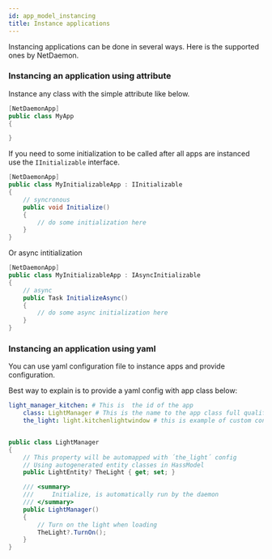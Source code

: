 ```yaml
---
id: app_model_instancing
title: Instance applications
---
```

Instancing applications can be done in several ways. Here is the supported ones by NetDaemon.

### Instancing an application using attribute
Instance any class with the simple attribute like below.
```csharp
[NetDaemonApp]
public class MyApp
{

}
```
If you need to some initialization to be called after all apps are instanced use the `IInitializable` interface.

```csharp
[NetDaemonApp]
public class MyInitializableApp : IInitializable
{
    // syncronous 
    public void Initialize()
    {
        // do some initialization here
    }
}
```
Or async intitialization

```csharp
[NetDaemonApp]
public class MyInitializableApp : IAsyncInitializable
{
    // async 
    public Task InitializeAsync()
    {
        // do some async initialization here
    }
}
```

### Instancing an application using yaml
You can use yaml configuration file to instance apps and provide configuration.

Best way to explain is to provide a yaml config with app class below:

```yaml
light_manager_kitchen: # This is  the id of the app
    class: LightManager # This is the name to the app class full qualified name
    the_light: light.kitchenlightwindow # this is example of custom configuration
```

```csharp

public class LightManager
{
    // This property will be automapped with ´the_light´ config
    // Using autogenerated entity classes in HassModel
    public LightEntity? TheLight { get; set; }

    /// <summary>
    ///     Initialize, is automatically run by the daemon
    /// </summary>
    public LightManager()
    {
        // Turn on the light when loading
        TheLight?.TurnOn();
    }
} 